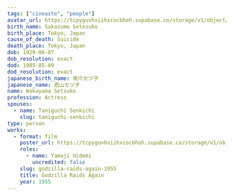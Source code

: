 ```yaml
---
tags: ["cineaste", "people"]
avatar_url: https://tcpyguvhxiihxcocbhoh.supabase.co/storage/v1/object/public/godzilla-cineaste-public/content/people/wakayama-setsuko/wakayama-setsuko.jpg?t=2024-04-02T00%3A21%3A03.014Z
birth_name: Sakazume Setesuko
birth_place: Tokyo, Japan
cause_of_death: Suicide
death_place: Tokyo, Japan
dob: 1929-06-07
dob_resolution: exact
dod: 1985-05-09
dod_resolution: exact
japanese_birth_name: 坂爪セツ子
japanese_name: 若山セツ子
name: Wakayama Setsuko
profession: Actress
spouses:
  - name: Taniguchi Senkichi
    slug: taniguchi-senkichi
type: person
works:
  - format: film
    poster_url: https://tcpyguvhxiihxcocbhoh.supabase.co/storage/v1/object/public/godzilla-cineaste-public/content/films/godzilla-raids-again-1955/posters/godzilla-raids-again-1955.jpg
    roles:
      - name: Yamaji Hidemi
        uncredited: false
    slug: godzilla-raids-again-1955
    title: Godzilla Raids Again
    year: 1955
---
```

